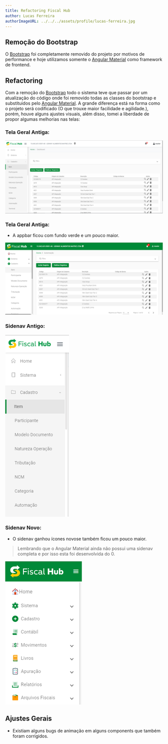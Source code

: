 ```yaml
---
title: Refactoring Fiscal Hub
author: Lucas Ferreira
authorImageURL: ../../../assets/profile/lucas-ferreira.jpg
---
```


## Remoção do Bootstrap
<!--truncate-->

O [Bootstrap](https://getbootstrap.com/) foi completamente removido do projeto por motivos de performance e hoje utilizamos somente o [Angular Material](https://material.angular.io/) como framework de frontend.

## Refactoring 

Com a remoção do [Bootstrap](https://getbootstrap.com/) todo o sistema teve que passar por um atualização do código onde foi removido todas as classes do bootstrap e substituidos pelo [Angular Material](https://material.angular.io/). A grande diferença está na forma como o projeto será codificado (O que trouxe maior facilidade e agilidade.), porém, houve alguns ajustes visuais, além disso, tomei a liberdade de propor algumas melhorias nas telas:

### Tela Geral Antiga:
![Old App Bar](assets/refactoring/geral-old.png)

### Tela Geral Antiga:
- A appbar ficou com fundo verde e um pouco maior.

![Old App Bar](assets/refactoring/geral-new.png)

### Sidenav Antigo:
![Old App Bar](assets/refactoring/sidenav-old.png)

### Sidenav Novo:
- O sidenav ganhou ícones novose também ficou um pouco maior.
>Lembrando que o Angular Material ainda não possui uma sidenav completa e por isso esta foi desenvolvida do 0.

![Old App Bar](assets/refactoring/sidenav-new.png)

## Ajustes Gerais
- Existiam alguns bugs de animação em alguns components que também foram corrigidos.